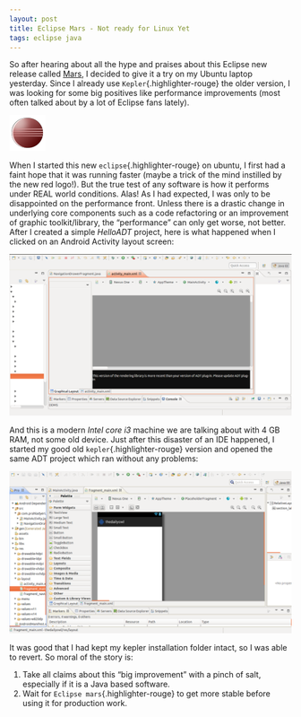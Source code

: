```yaml
---
layout: post
title: Eclipse Mars - Not ready for Linux Yet
tags: eclipse java
---
```


So after hearing about all the hype and praises about this Eclipse new release called [Mars](https://projects.eclipse.org/releases/mars), I decided to give it a try on my Ubuntu laptop yesterday. Since I already use `Kepler`{.highlighter-rouge} the older version, I was looking for some big positives like performance improvements (most often talked about by a lot of Eclipse fans lately).<!--more-->

![Eclipse Red Logo](/uploads/old/eclipse-red.png)

When I started this new `eclipse`{.highlighter-rouge} on ubuntu, I first had a faint hope that it was running faster (maybe a trick of the mind instilled by the new red logo!). But the true test of any software is how it performs under REAL world conditions. Alas! As I had expected, I was only to be disappointed on the performance front. Unless there is a drastic change in underlying core components such as a code refactoring or an improvement of graphic toolkit/library, the “performance” can only get worse, not better. After I created a simple *HelloADT* project, here is what happened when I clicked on an Android Activity layout screen:

![Eclipse Mars](/uploads/old/Eclipse_Mars.png)

And this is a modern *Intel core i3* machine we are talking about with 4 GB RAM, not some old device. Just after this disaster of an IDE happened, I started my good old `kepler`{.highlighter-rouge} version and opened the same ADT project which ran without any problems:

![Eclipse Kepler](/uploads/old/Eclipse_Kepler.png)

It was good that I had kept my kepler installation folder intact, so I was able to revert. So moral of the story is:

1.  Take all claims about this “big improvement” with a pinch of salt, especially if it is a Java based software.
2.  Wait for `Eclipse mars`{.highlighter-rouge} to get more stable before using it for production work.
